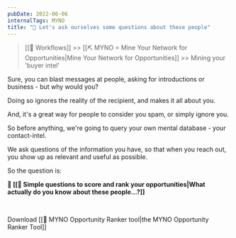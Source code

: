 ```yaml
---
pubDate: 2022-06-06
internalTags: MYNO
title: "🤔 Let's ask ourselves some questions about these people"
---
```


> [[🔁 Workflows]] >> [[⛏️ MYNO = Mine Your Network for Opportunities|Mine Your Network for Opportunities]] >> Mining your 'buyer intel'

Sure, you can blast messages at people, asking for introductions or business - but why would you?

Doing so ignores the reality of the recipient, and makes it all about you.

And, it's a great way for people to consider you spam, or simply ignore you.

So before anything, we're going to query your own mental database - your contact-intel.

We ask questions of the information you have, so that when you reach out, you show up as relevant and useful as possible.

So the question is:

**🧠 [[🤔 Simple questions to score and rank your opportunities|What actually do you know about these people...?]]**

<br />

Download [[🔧 MYNO Opportunity Ranker tool|the MYNO Opportunity Ranker Tool]]
